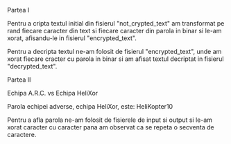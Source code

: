 Partea I

Pentru a cripta textul initial din fisierul "not_crypted_text" am transformat pe rand fiecare caracter din text si fiecare caracter din parola in binar si le-am xorat, afisandu-le in fisierul "encrypted_text".

Pentru a decripta textul ne-am folosit de fisierul "encrypted_text", unde am xorat fiecare cracter cu parola in binar si am afisat textul decriptat in fisierul "decrypted_text".

Partea II

Echipa A.R.C. vs Echipa HeliXor

Parola echipei adverse, echipa HeliXor, este: HeliKopter10

Pentru a afla parola ne-am folosit de fisierele de input si output si le-am xorat caracter cu caracter pana am observat ca se repeta o secventa de caractere.